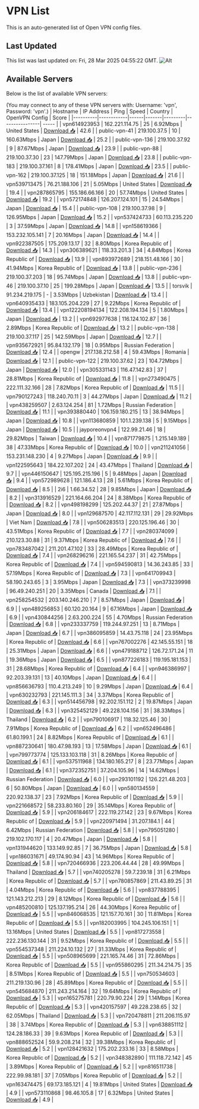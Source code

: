 # VPN List

This is an auto-generated list of Open VPN config files.

## Last Updated

This list was last updated on: Fri, 28 Mar 2025 04:55:22 GMT.
![Alt](https://repobeats.axiom.co/api/embed/186b98318ef1479477931607c1ad7d823f12451f.svg "Repobeats analytics image")

## Available Servers

Below is the list of available VPN servers:

(You may connect to any of these VPN servers with: Username: 'vpn', Password: 'vpn'.)
| Hostname | IP Address | Ping | Speed | Country | OpenVPN Config | Score |
|----------|------------|------|-------|---------|----------------| ----- |
| vpn614923953 | 162.221.114.75 | 25 | 6.92Mbps | United States | [Download 📥](./configs/server_0_US.ovpn) | 42.6 |
| public-vpn-41 | 219.100.37.5 | 10 | 160.63Mbps | Japan | [Download 📥](./configs/server_1_JP.ovpn) | 25.2 |
| public-vpn-136 | 219.100.37.92 | 9 | 87.67Mbps | Japan | [Download 📥](./configs/server_2_JP.ovpn) | 23.9 |
| public-vpn-88 | 219.100.37.30 | 23 | 147.79Mbps | Japan | [Download 📥](./configs/server_3_JP.ovpn) | 23.8 |
| public-vpn-183 | 219.100.37.161 | 8 | 178.41Mbps | Japan | [Download 📥](./configs/server_4_JP.ovpn) | 23.5 |
| public-vpn-162 | 219.100.37.125 | 18 | 151.18Mbps | Japan | [Download 📥](./configs/server_5_JP.ovpn) | 21.6 |
| vpn539713475 | 76.21.188.106 | 21 | 5.05Mbps | United States | [Download 📥](./configs/server_6_US.ovpn) | 19.4 |
| vpn287865795 | 155.186.66.166 | 20 | 57.74Mbps | United States | [Download 📥](./configs/server_7_US.ovpn) | 19.2 |
| vpn572174848 | 126.207.124.101 | 15 | 24.54Mbps | Japan | [Download 📥](./configs/server_8_JP.ovpn) | 15.4 |
| public-vpn-108 | 219.100.37.98 | 9 | 126.95Mbps | Japan | [Download 📥](./configs/server_9_JP.ovpn) | 15.2 |
| vpn537424733 | 60.113.235.220 | 3 | 37.59Mbps | Japan | [Download 📥](./configs/server_10_JP.ovpn) | 14.8 |
| vpn158619366 | 153.232.105.141 | 7 | 20.16Mbps | Japan | [Download 📥](./configs/server_11_JP.ovpn) | 14.4 |
| vpn922387505 | 175.209.13.17 | 32 | 8.80Mbps | Korea Republic of | [Download 📥](./configs/server_12_KR.ovpn) | 14.3 |
| vpn306389621 | 118.33.201.3 | 34 | 4.84Mbps | Korea Republic of | [Download 📥](./configs/server_13_KR.ovpn) | 13.9 |
| vpn893972689 | 218.151.48.166 | 30 | 41.94Mbps | Korea Republic of | [Download 📥](./configs/server_14_KR.ovpn) | 13.8 |
| public-vpn-236 | 219.100.37.203 | 18 | 95.74Mbps | Japan | [Download 📥](./configs/server_15_JP.ovpn) | 13.8 |
| public-vpn-46 | 219.100.37.10 | 25 | 199.28Mbps | Japan | [Download 📥](./configs/server_16_JP.ovpn) | 13.5 |
| torsvik | 91.234.219.175 | - | 3.53Mbps | Uzbekistan | [Download 📥](./configs/server_17_UZ.ovpn) | 13.4 |
| vpn640935433 | 183.105.204.229 | 27 | 9.22Mbps | Korea Republic of | [Download 📥](./configs/server_18_KR.ovpn) | 13.4 |
| vpn122208194134 | 122.208.194.134 | 5 | 1.80Mbps | Japan | [Download 📥](./configs/server_19_JP.ovpn) | 13.2 |
| vpn692977638 | 116.124.102.87 | 36 | 2.89Mbps | Korea Republic of | [Download 📥](./configs/server_20_KR.ovpn) | 13.2 |
| public-vpn-138 | 219.100.37.117 | 25 | 142.59Mbps | Japan | [Download 📥](./configs/server_21_JP.ovpn) | 12.7 |
| vpn935672921 | 95.84.132.179 | 18 | 0.95Mbps | Russian Federation | [Download 📥](./configs/server_22_RU.ovpn) | 12.4 |
| opengw | 217.138.212.58 | 4 | 59.43Mbps | Romania | [Download 📥](./configs/server_23_RO.ovpn) | 12.1 |
| public-vpn-122 | 219.100.37.62 | 23 | 104.72Mbps | Japan | [Download 📥](./configs/server_24_JP.ovpn) | 12.0 |
| vpn305331143 | 116.47.142.83 | 37 | 28.81Mbps | Korea Republic of | [Download 📥](./configs/server_25_KR.ovpn) | 11.8 |
| vpn273490475 | 222.111.32.166 | 28 | 7.82Mbps | Korea Republic of | [Download 📥](./configs/server_26_KR.ovpn) | 11.5 |
| vpn790127243 | 118.240.70.11 | 3 | 44.27Mbps | Japan | [Download 📥](./configs/server_27_JP.ovpn) | 11.2 |
| vpn438259507 | 2.63.124.254 | 81 | 1.72Mbps | Russian Federation | [Download 📥](./configs/server_28_RU.ovpn) | 11.1 |
| vpn393880440 | 106.159.180.215 | 13 | 38.94Mbps | Japan | [Download 📥](./configs/server_29_JP.ovpn) | 10.8 |
| vpn113680859 | 101.1.239.138 | 5 | 9.15Mbps | Japan | [Download 📥](./configs/server_30_JP.ovpn) | 10.5 |
| jayporeonvpn4 | 122.99.21.46 | 18 | 29.82Mbps | Taiwan | [Download 📥](./configs/server_31_TW.ovpn) | 10.4 |
| vpn871779875 | 1.215.149.189 | 38 | 47.33Mbps | Korea Republic of | [Download 📥](./configs/server_32_KR.ovpn) | 10.0 |
| vpn211241056 | 153.231.148.230 | 4 | 9.27Mbps | Japan | [Download 📥](./configs/server_33_JP.ovpn) | 9.9 |
| vpn122595643 | 184.22.107.202 | 24 | 43.47Mbps | Thailand | [Download 📥](./configs/server_34_TH.ovpn) | 9.7 |
| vpn446150647 | 125.195.215.196 | 5 | 9.48Mbps | Japan | [Download 📥](./configs/server_35_JP.ovpn) | 9.4 |
| vpn572989628 | 121.186.4.13 | 28 | 5.61Mbps | Korea Republic of | [Download 📥](./configs/server_36_KR.ovpn) | 8.5 |
| 2i6 | 1.66.34.52 | 28 | 9.85Mbps | Japan | [Download 📥](./configs/server_37_JP.ovpn) | 8.2 |
| vpn313916529 | 221.164.66.204 | 24 | 8.38Mbps | Korea Republic of | [Download 📥](./configs/server_38_KR.ovpn) | 8.2 |
| vpn498198299 | 125.202.44.37 | 21 | 27.87Mbps | Japan | [Download 📥](./configs/server_39_JP.ovpn) | 8.0 |
| vpn129687570 | 42.117.112.131 | 29 | 29.92Mbps | Viet Nam | [Download 📥](./configs/server_40_VN.ovpn) | 7.8 |
| vpn506283513 | 220.125.196.46 | 30 | 43.51Mbps | Korea Republic of | [Download 📥](./configs/server_41_KR.ovpn) | 7.7 |
| vpn280374099 | 210.123.30.88 | 31 | 9.37Mbps | Korea Republic of | [Download 📥](./configs/server_42_KR.ovpn) | 7.6 |
| vpn783487042 | 211.201.47.102 | 33 | 28.49Mbps | Korea Republic of | [Download 📥](./configs/server_43_KR.ovpn) | 7.4 |
| vpn268296216 | 221.165.54.237 | 31 | 42.75Mbps | Korea Republic of | [Download 📥](./configs/server_44_KR.ovpn) | 7.4 |
| vpn594590813 | 14.36.243.85 | 33 | 57.19Mbps | Korea Republic of | [Download 📥](./configs/server_45_KR.ovpn) | 7.3 |
| vpn641709943 | 58.190.243.65 | 3 | 3.95Mbps | Japan | [Download 📥](./configs/server_46_JP.ovpn) | 7.3 |
| vpn373239998 | 96.49.240.251 | 20 | 3.35Mbps | Canada | [Download 📥](./configs/server_47_CA.ovpn) | 7.1 |
| vpn258254532 | 203.140.246.210 | 7 | 8.57Mbps | Japan | [Download 📥](./configs/server_48_JP.ovpn) | 6.9 |
| vpn489256853 | 60.120.20.164 | 9 | 67.16Mbps | Japan | [Download 📥](./configs/server_49_JP.ovpn) | 6.9 |
| vpn430844256 | 2.63.200.224 | 55 | 4.70Mbps | Russian Federation | [Download 📥](./configs/server_50_RU.ovpn) | 6.8 |
| vpn233337759 | 119.244.97.251 | 13 | 8.71Mbps | Japan | [Download 📥](./configs/server_51_JP.ovpn) | 6.7 |
| vpn386095859 | 14.43.75.118 | 24 | 23.95Mbps | Korea Republic of | [Download 📥](./configs/server_52_KR.ovpn) | 6.6 |
| vpn767002276 | 42.145.55.151 | 18 | 25.31Mbps | Japan | [Download 📥](./configs/server_53_JP.ovpn) | 6.6 |
| vpn479188712 | 126.72.171.24 | 11 | 19.36Mbps | Japan | [Download 📥](./configs/server_54_JP.ovpn) | 6.5 |
| vpn877226183 | 119.195.181.153 | 31 | 28.68Mbps | Korea Republic of | [Download 📥](./configs/server_55_KR.ovpn) | 6.4 |
| vpn946386997 | 92.203.39.131 | 13 | 40.10Mbps | Japan | [Download 📥](./configs/server_56_JP.ovpn) | 6.4 |
| vpn856636793 | 110.4.213.249 | 10 | 9.29Mbps | Japan | [Download 📥](./configs/server_57_JP.ovpn) | 6.4 |
| vpn630232793 | 221.145.111.3 | 34 | 3.37Mbps | Korea Republic of | [Download 📥](./configs/server_58_KR.ovpn) | 6.3 |
| vpn514456798 | 92.202.151.112 | 2 | 19.87Mbps | Japan | [Download 📥](./configs/server_59_JP.ovpn) | 6.3 |
| vpn325452129 | 49.228.104.156 | 31 | 38.33Mbps | Thailand | [Download 📥](./configs/server_60_TH.ovpn) | 6.2 |
| vpn790106917 | 118.32.125.46 | 30 | 7.91Mbps | Korea Republic of | [Download 📥](./configs/server_61_KR.ovpn) | 6.2 |
| vpn652496486 | 61.80.199.1 | 24 | 8.82Mbps | Korea Republic of | [Download 📥](./configs/server_62_KR.ovpn) | 6.1 |
| vpn887230641 | 180.47.98.193 | 13 | 17.58Mbps | Japan | [Download 📥](./configs/server_63_JP.ovpn) | 6.1 |
| vpn799773774 | 125.133.103.118 | 31 | 8.26Mbps | Korea Republic of | [Download 📥](./configs/server_64_KR.ovpn) | 6.1 |
| vpn537511968 | 134.180.165.217 | 8 | 23.77Mbps | Japan | [Download 📥](./configs/server_65_JP.ovpn) | 6.1 |
| vpn372352751 | 37.204.105.96 | 14 | 14.62Mbps | Russian Federation | [Download 📥](./configs/server_66_RU.ovpn) | 6.0 |
| vpn293101192 | 126.221.48.203 | 6 | 50.80Mbps | Japan | [Download 📥](./configs/server_67_JP.ovpn) | 6.0 |
| vpn580134559 | 220.92.138.37 | 23 | 7.92Mbps | Korea Republic of | [Download 📥](./configs/server_68_KR.ovpn) | 5.9 |
| vpn221668572 | 58.233.80.160 | 29 | 35.14Mbps | Korea Republic of | [Download 📥](./configs/server_69_KR.ovpn) | 5.9 |
| vpn206184617 | 222.119.27.142 | 23 | 9.67Mbps | Korea Republic of | [Download 📥](./configs/server_70_KR.ovpn) | 5.9 |
| vpn220971494 | 31.207.184.1 | 44 | 6.42Mbps | Russian Federation | [Download 📥](./configs/server_71_RU.ovpn) | 5.8 |
| vpn795051280 | 219.102.170.117 | 4 | 20.47Mbps | Japan | [Download 📥](./configs/server_72_JP.ovpn) | 5.8 |
| vpn131944620 | 133.149.92.85 | 7 | 36.75Mbps | Japan | [Download 📥](./configs/server_73_JP.ovpn) | 5.8 |
| vpn186031671 | 49.174.90.94 | 43 | 14.96Mbps | Korea Republic of | [Download 📥](./configs/server_74_KR.ovpn) | 5.8 |
| vpn720466936 | 223.206.44.44 | 28 | 49.99Mbps | Thailand | [Download 📥](./configs/server_75_TH.ovpn) | 5.7 |
| vpn740205278 | 59.7.239.18 | 31 | 6.21Mbps | Korea Republic of | [Download 📥](./configs/server_76_KR.ovpn) | 5.7 |
| vpn780857869 | 211.43.89.25 | 31 | 4.04Mbps | Korea Republic of | [Download 📥](./configs/server_77_KR.ovpn) | 5.6 |
| vpn837788395 | 121.143.212.213 | 29 | 8.12Mbps | Korea Republic of | [Download 📥](./configs/server_78_KR.ovpn) | 5.6 |
| vpn485200810 | 125.137.195.214 | 26 | 44.30Mbps | Korea Republic of | [Download 📥](./configs/server_79_KR.ovpn) | 5.5 |
| vpn846068535 | 121.157.70.161 | 30 | 11.81Mbps | Korea Republic of | [Download 📥](./configs/server_80_KR.ovpn) | 5.5 |
| vpn182003995 | 104.245.106.151 | 1 | 13.16Mbps | United States | [Download 📥](./configs/server_81_US.ovpn) | 5.5 |
| vpn817273558 | 222.236.130.144 | 31 | 9.52Mbps | Korea Republic of | [Download 📥](./configs/server_82_KR.ovpn) | 5.5 |
| vpn554537348 | 211.224.10.132 | 27 | 31.33Mbps | Korea Republic of | [Download 📥](./configs/server_83_KR.ovpn) | 5.5 |
| vpn508965699 | 221.165.74.46 | 31 | 72.86Mbps | Korea Republic of | [Download 📥](./configs/server_84_KR.ovpn) | 5.5 |
| vpn955860295 | 211.34.214.75 | 35 | 8.51Mbps | Korea Republic of | [Download 📥](./configs/server_85_KR.ovpn) | 5.5 |
| vpn750534603 | 211.219.130.96 | 28 | 45.89Mbps | Korea Republic of | [Download 📥](./configs/server_86_KR.ovpn) | 5.5 |
| vpn545684870 | 211.243.214.164 | 32 | 19.64Mbps | Korea Republic of | [Download 📥](./configs/server_87_KR.ovpn) | 5.3 |
| vpn165275781 | 220.79.90.224 | 29 | 1.14Mbps | Korea Republic of | [Download 📥](./configs/server_88_KR.ovpn) | 5.3 |
| vpn420157597 | 49.228.238.65 | 32 | 62.05Mbps | Thailand | [Download 📥](./configs/server_89_TH.ovpn) | 5.3 |
| vpn720478811 | 211.206.115.97 | 38 | 3.74Mbps | Korea Republic of | [Download 📥](./configs/server_90_KR.ovpn) | 5.3 |
| vpn638851112 | 124.28.186.33 | 39 | 9.63Mbps | Korea Republic of | [Download 📥](./configs/server_91_KR.ovpn) | 5.3 |
| vpn888652524 | 59.9.208.214 | 32 | 39.38Mbps | Korea Republic of | [Download 📥](./configs/server_92_KR.ovpn) | 5.2 |
| vpn128421632 | 175.202.233.16 | 33 | 8.58Mbps | Korea Republic of | [Download 📥](./configs/server_93_KR.ovpn) | 5.2 |
| vpn348382890 | 111.118.72.142 | 45 | 3.89Mbps | Korea Republic of | [Download 📥](./configs/server_94_KR.ovpn) | 5.2 |
| vpn816511738 | 222.99.98.181 | 37 | 7.05Mbps | Korea Republic of | [Download 📥](./configs/server_95_KR.ovpn) | 5.2 |
| vpn163474475 | 69.173.185.121 | 4 | 19.81Mbps | United States | [Download 📥](./configs/server_96_US.ovpn) | 4.9 |
| vpn573110868 | 98.46.105.8 | 17 | 6.32Mbps | United States | [Download 📥](./configs/server_97_US.ovpn) | 4.9 |
